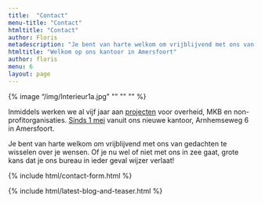 ```yaml
---
title:  "Contact"
menu-title: "Contact"
htmltitle: "Contact"
author: Floris
metadescription: "Je bent van harte welkom om vrijblijvend met ons van gedachten te wisselen"
htmltitle: "Welkom op ons kantoor in Amersfoort"
author: floris
menu: 6
layout: page
---
```


{% image “/img/Interieur1a.jpg" "" "" "" %}

Inmiddels werken we al vijf jaar aan <a href="/cases">projecten</a> voor overheid, MKB en non-profitorganisaties. <a href="/verhuizing">Sinds 1 mei</a> vanuit ons nieuwe kantoor, Arnhemseweg 6 in Amersfoort.

Je bent van harte welkom om vrijblijvend met ons van gedachten te wisselen over je wensen. Of je nu wel of niet met ons in zee gaat, grote kans dat je ons bureau in ieder geval wijzer verlaat!

{% include html/contact-form.html %}

{% include html/latest-blog-and-teaser.html %}
